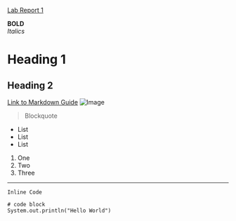[Lab Report 1](https://ni-chiu.github.io/cse15l-lab-reports/lab-report-1-week-2.html)



**BOLD**
<br>
_Italics_
# Heading 1
## Heading 2
[Link to Markdown Guide](https://commonmark.org/help)
![Image](https://upload.wikimedia.org/wikipedia/en/thumb/4/44/University_of_California%2C_San_Diego_seal.svg/1200px-University_of_California%2C_San_Diego_seal.svg.png)
> Blockquote
* List
* List
* List
1. One
2. Two
3. Three
---
`Inline Code`
<br>
```
# code block
System.out.println("Hello World")
```
